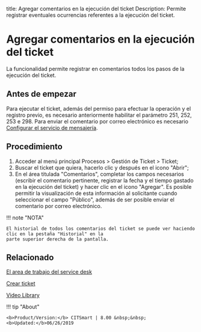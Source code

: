 title: Agregar comentarios en la ejecución del ticket 
Description: Permite registrar eventuales ocurrencias referentes a la ejecución del ticket.

# Agregar comentarios en la ejecución del ticket

La funcionalidad permite registrar en comentarios todos los pasos de la ejecución del ticket.

## Antes de empezar

Para ejecutar el ticket, además del permiso para efectuar la operación y el registro previo, es necesario anteriormente habilitar el parámetro 251, 252, 253 e 298.
Para enviar el comentario por correo electrónico es necesario [Configurar el servicio de mensajería][1].

##  Procedimiento

1. Acceder al menú principal Procesos > Gestión de Ticket > Ticket;
2. Buscar el ticket que quiera, hacerlo clic y después en el icono "Abrir";
3. En el área titulada "Comentarios", completar los campos necesarios (escribir el comentario pertinente, registrar la fecha y el tiempo gastado en la ejecución del ticket) y hacer clic en el icono "Agregar". Es posible permitir la visualización de esta información al solicitante cuando seleccionar el campo "Público", además de ser posible enviar el comentario por correo electrónico.

!!! note "NOTA"

    El historial de todos los comentarios del ticket se puede ver haciendo clic en la pestaña "Historial" en la 
    parte superior derecha de la pantalla.

## Relacionado


[El area de trabajo del service desk](/es-es/citsmart-platform-9/processes/tickets/use/desktop-of-service-desk.html)

[Crear ticket](/es-es/citsmart-platform-9/processes/tickets/use/create-ticket.html)

<i class='fa fa-youtube-play  fa-2x' style='color:#97ce17;vertical-align: middle;'> </i> [Video Library](https://www.youtube.com/playlist?list=PLB5qK2uzf2ROn4Xs6UdH84Ujzta2iJ6Ei)


[1]:/es-es/citsmart-platform-9/additional-features/communication-and-notification/notification/configuration/enable-messaging-within-citsmart.html

!!! tip "About"

    <b>Product/Version:</b> CITSmart | 8.00 &nbsp;&nbsp;
    <b>Updated:</b>06/26/2019

